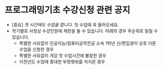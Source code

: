 # 프로그래밍기초 수강신청 관련 공지
 - [중요] *첫 시간에도 수업을 합니다.* 첫 수업때 꼭 들어오세요.
 - 학기별로 사정상 수강인원에 제한을 둘 수 있습니다. 아래의 경우 후순위로 밀릴 수 있습니다.
   - 특별한 사유없이 인공지능/컴퓨터공학전공 소속 1학년 신/편입생이 상호 다른 수업을 신청한 경우
   - 특별한 사유없이 개강 첫 수업시간에 불참한 경우
   - 이전년도 수업때 중대한 부정행위를 저지른 경우
   
